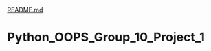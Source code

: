 [README.md](https://github.com/AdilakshmiPulluri/Python_OOPS_Group_10_Project_1/files/7321052/README.md)
# Python_OOPS_Group_10_Project_1

